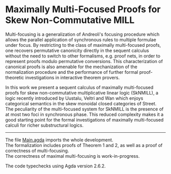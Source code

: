 # Maximally Multi-Focused Proofs for Skew Non-Commutative MILL

  Multi-focusing is a generalization of Andreoli's focusing procedure which allows the parallel application of synchronous rules to multiple formulae under focus. By restricting to the class of maximally multi-focused proofs, one recovers permutative canonicity directly in the sequent calculus without the need to switch to other formalisms, e.g. proof nets, in order to  represent proofs modulo permutative conversions. This characterization of canonical proofs is also amenable for the mechanization of the normalization procedure and the performance of further formal proof-theoretic investigations in interactive theorem provers.

  In this work we present a sequent calculus of maximally multi-focused proofs for skew non-commutative multiplicative linear logic (SkNMILL), a logic recently introduced by Uustalu, Veltri and Wan which enjoys categorical semantics in the skew monoidal closed categories of Street. The peculiarity of the multi-focused system for SkNMILL is the presence of at most two foci in synchronous phase. This reduced complexity makes it a good starting point for the formal investigations of maximally multi-focused calculi for richer substructural logics.

---

The file [Main.agda](https://github.com/niccoloveltri/multifocus-sknmill/blob/mf-correctness/code/Main.agda) imports the whole development.  
The formalization includes proofs of Theorem 1 and 2, as well as a proof of correctness of multi-focusing.   
The correctness of maximal multi-focusing is work-in-progress.

The code typechecks using Agda version 2.6.2.

